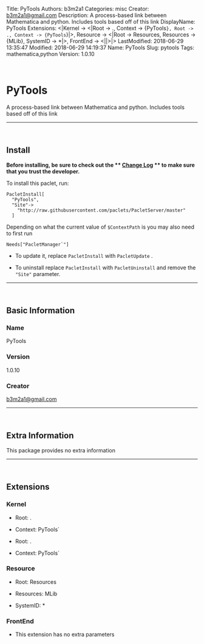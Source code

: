 Title: PyTools
Authors: b3m2a1
Categories: misc
Creator: b3m2a1@gmail.com
Description: A process-based link between Mathematica and python.   Includes tools based off of this link
DisplayName: PyTools
Extensions: <|Kernel -> <|Root -> ., Context -> {PyTools`}, Root -> ., Context -> {PyTools`}|>, Resource -> <|Root -> Resources, Resources -> {MLib}, SystemID -> *|>, FrontEnd -> <||>|>
LastModified: 2018-06-29 13:35:47
Modified: 2018-06-29 14:19:37
Name: PyTools
Slug: pytools
Tags: mathematica,python
Version: 1.0.10

<a id="pytools" style="width:0;height:0;margin:0;padding:0;">&zwnj;</a>

# PyTools

A process-based link between Mathematica and python.
  Includes tools based off of this link

---

<a id="install" style="width:0;height:0;margin:0;padding:0;">&zwnj;</a>

## Install

**Before installing, be sure to check out the ** **[Change Log](https://paclets.github.io/PacletServer/pages/log.html)** ** to make sure that you trust the developer.**

To install this paclet, run:

    PacletInstall[
      "PyTools",
      "Site"->
        "http://raw.githubusercontent.com/paclets/PacletServer/master"
      ]

Depending on what the current value of  ```$ContextPath```  is you may also need to first run

    Needs["PacletManager`"]

* To update it, replace  ```PacletInstall```  with  ```PacletUpdate``` . 

* To uninstall replace  ```PacletInstall```  with  ```PacletUninstall```  and remove the  ```"Site"```  parameter.

---

<a id="basic-information" style="width:0;height:0;margin:0;padding:0;">&zwnj;</a>

## Basic Information

### Name

PyTools

### Version

1.0.10

### Creator

[b3m2a1@gmail.com](mailto:b3m2a1@gmail.com)

---

<a id="extra-information" style="width:0;height:0;margin:0;padding:0;">&zwnj;</a>

## Extra Information

This package provides no extra information

---

<a id="extensions" style="width:0;height:0;margin:0;padding:0;">&zwnj;</a>

## Extensions

### Kernel

* Root: .

* Context: PyTools`

* Root: .

* Context: PyTools`

### Resource

* Root: Resources

* Resources: MLib

* SystemID: *

### FrontEnd

* This extension has no extra parameters